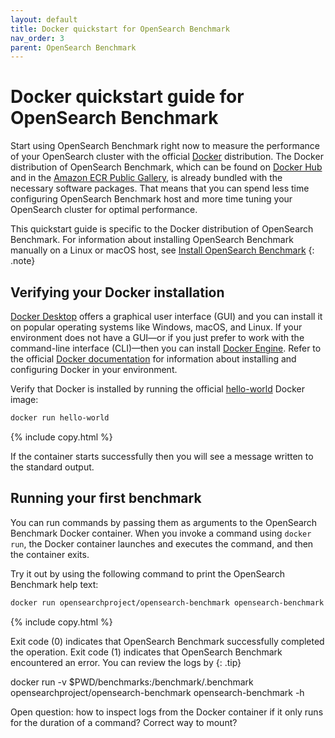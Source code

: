 ```yaml
---
layout: default
title: Docker quickstart for OpenSearch Benchmark
nav_order: 3
parent: OpenSearch Benchmark
---
```


# Docker quickstart guide for OpenSearch Benchmark

Start using OpenSearch Benchmark right now to measure the performance of your OpenSearch cluster with the official [Docker](https://www.docker.com/) distribution. The Docker distribution of OpenSearch Benchmark, which can be found on [Docker Hub](https://hub.docker.com/r/opensearchproject/opensearch-benchmark) and in the [Amazon ECR Public Gallery](https://gallery.ecr.aws/opensearchproject/opensearch-benchmark), is already bundled with the necessary software packages. That means that you can spend less time configuring OpenSearch Benchmark host and more time tuning your OpenSearch cluster for optimal performance.

This quickstart guide is specific to the Docker distribution of OpenSearch Benchmark. For information about installing OpenSearch Benchmark manually on a Linux or macOS host, see [Install OpenSearch Benchmark]({{site.url}}{{site.baseurl}}/tuning-your-cluster/opensearch-benchmark/install-osb/)
{: .note}

## Verifying your Docker installation

[Docker Desktop](https://docs.docker.com/desktop/) offers a graphical user interface (GUI) and you can install it on popular operating systems like Windows, macOS, and Linux. If your environment does not have a GUI&#8212;or if you just prefer to work with the command-line interface (CLI)&#8212;then you can install [Docker Engine](https://docs.docker.com/engine/). Refer to the official [Docker documentation](https://docs.docker.com/) for information about installing and configuring Docker in your environment.

Verify that Docker is installed by running the official [hello-world](https://hub.docker.com/_/hello-world) Docker image:
```bash
docker run hello-world
```
{% include copy.html %}

If the container starts successfully then you will see a message written to the standard output.

## Running your first benchmark

You can run commands by passing them as arguments to the OpenSearch Benchmark Docker container. When you invoke a command using `docker run`, the Docker container launches and executes the command, and then the container exits.

Try it out by using the following command to print the OpenSearch Benchmark help text:
```bash
docker run opensearchproject/opensearch-benchmark opensearch-benchmark -h
```
{% include copy.html %}



Exit code (0) indicates that OpenSearch Benchmark successfully completed the operation. Exit code (1) indicates that OpenSearch Benchmark encountered an error. You can review the logs by 
{: .tip}




docker run -v $PWD/benchmarks:/benchmark/.benchmark opensearchproject/opensearch-benchmark opensearch-benchmark -h


Open question: how to inspect logs from the Docker container if it only runs for the duration of a command?
Correct way to mount?